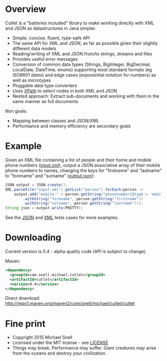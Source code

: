 Overview
========

Cutlet is a "batteries included" library to make working directly with XML and JSON as datastructures in Java simpler.

- Simple, concise, fluent, type-safe API  
- The same API for XML and JSON, as far as possible given their slightly different data models
- Reading/writing of XML and JSON from/to strings, streams and files
- Provides useful error messages
- Conversion of common data types (Strings, BigInteger, BigDecimal, LocalDate, DateTime, enums) supporting
most standard formats (eg ISO8601 dates) and edge cases (exponential notation for numbers) as well as microtypes
- Pluggable data type converters
- Uses [XPath](http://en.wikipedia.org/wiki/XPath) to select nodes in both XML and JSON
- Nested approach: Extract sub-documents and working with them in the same manner as full documents

Non goals:

- Mapping between classes and JSON/XML
- Performance and memory efficiency are secondary goals

Example
=======

Given an XML file containing a list of people and their home and mobile phone numbers
([input.xml](https://github.com/snellm/cutlet/blob/master/src/test/resources/com/snell/michael/cutlet/implementation/example/input.xml)), output a JSON associative 
array of their mobile phone numbers to names, changing the keys for "firstname" and "lastname" to "forename" and 
"surname" ([output.json](https://github.com/snellm/cutlet/blob/master/src/test/resources/com/snell/michael/cutlet/implementation/example/output.json)):

````java
JSON output = JSON.create();
XML.parseFile("input.xml").getList("person").forEach(person -> 
    output.add("mobile-" + person.getString("phonenumber[@type = 'mobile']"))
        .withString("forename", person.getString("firstname"))
        .withString("surname", person.getString("lastname")));
String json = output.write(PRETTY);
````

See the [JSON](https://github.com/snellm/cutlet/blob/master/src/test/java/com/snell/michael/cutlet/implementation/JSONTest.java) and 
[XML](https://github.com/snellm/cutlet/blob/master/src/test/java/com/snell/michael/cutlet/implementation/XMLTest.java) tests cases for more examples.

Downloading
===========

Current version is 0.4 - alpha quality code (API is subject to change).

Maven:

````xml
<dependency>
  <groupId>com.snell.michael.cutlet</groupId>
  <artifactId>cutlet</artifactId>
  <version>0.4</version>
</dependency>
````

Direct download: http://repo1.maven.org/maven2/com/snell/michael/cutlet/cutlet

Fine print
==========
- Copyright 2015 Michael Snell
- Licensed under the MIT license - see [LICENSE](https://github.com/snellm/cutlet/blob/master/LICENSE)
- Things may break. Performance may suffer. Giant creatures may arise from the oceans and destroy your civilization.
